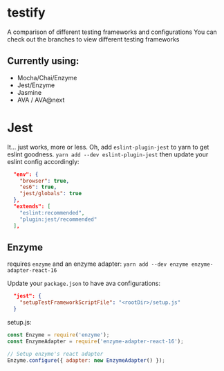 # testify
A comparison of different testing frameworks and configurations
You can check out the branches to view different testing frameworks

## Currently using:
- Mocha/Chai/Enzyme
- Jest/Enzyme
- Jasmine
- AVA / AVA@next

# Jest
It... just works, more or less.
Oh, add `eslint-plugin-jest` to yarn to get eslint goodness.
`yarn add --dev eslint-plugin-jest`
then update your eslint config accordingly:
```json
  "env": {
    "browser": true,
    "es6": true,
    "jest/globals": true
  },
  "extends": [
    "eslint:recommended",
    "plugin:jest/recommended"
  ],
```

## Enzyme
requires `enzyme` and an enzyme adapter:
`yarn add --dev enzyme enzyme-adapter-react-16`

Update your `package.json` to have ava configurations:
```json
  "jest": {
    "setupTestFrameworkScriptFile": "<rootDir>/setup.js"
  }
```

setup.js:
```js
const Enzyme = require('enzyme');
const EnzymeAdapter = require('enzyme-adapter-react-16');

// Setup enzyme's react adapter
Enzyme.configure({ adapter: new EnzymeAdapter() });
```

